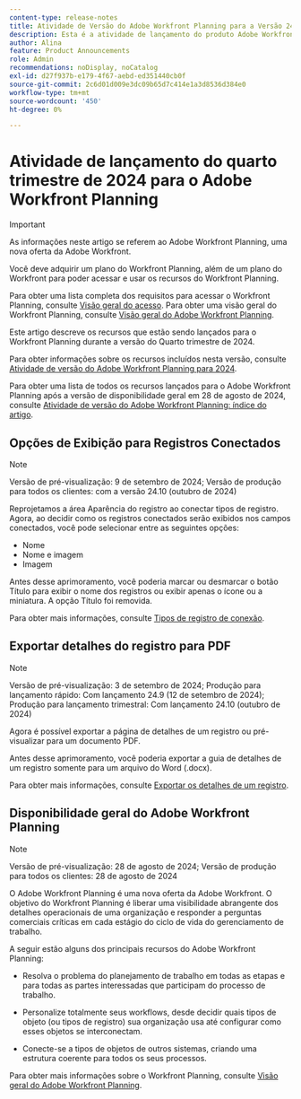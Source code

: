 ```yaml
---
content-type: release-notes
title: Atividade de Versão do Adobe Workfront Planning para a Versão 24.10
description: Esta é a atividade de lançamento do produto Adobe Workfront Planning para o Quarto Trimestre de 2024.
author: Alina
feature: Product Announcements
role: Admin
recommendations: noDisplay, noCatalog
exl-id: d27f937b-e179-4f67-aebd-ed351440cb0f
source-git-commit: 2c6d01d009e3dc09b65d7c414e1a3d8536d384e0
workflow-type: tm+mt
source-wordcount: '450'
ht-degree: 0%

---
```


# Atividade de lançamento do quarto trimestre de 2024 para o Adobe Workfront Planning

<!--remove this important intro after the 25.1 release-->

>[!IMPORTANT]
>
>As informações neste artigo se referem ao Adobe Workfront Planning, uma nova oferta da Adobe Workfront.
>
>Você deve adquirir um plano do Workfront Planning, além de um plano do Workfront para poder acessar e usar os recursos do Workfront Planning.
>
>Para obter uma lista completa dos requisitos para acessar o Workfront Planning, consulte [Visão geral do acesso](/help/quicksilver/planning/access/access-overview.md).
>Para obter uma visão geral do Workfront Planning, consulte [Visão geral do Adobe Workfront Planning](/help/quicksilver/planning/general/planning-overview.md).
>

Este artigo descreve os recursos que estão sendo lançados para o Workfront Planning durante a versão do Quarto trimestre de 2024.

Para obter informações sobre os recursos incluídos nesta versão, consulte [Atividade de versão do Adobe Workfront Planning para 2024](/help/quicksilver/planning/general/release-activity.md).


<!--keep the sentence below for all future quarterly release pages-->
<!--remove the general activity mention after fourth quarter 2024 is released-->

Para obter uma lista de todos os recursos lançados para o Adobe Workfront Planning após a versão de disponibilidade geral em 28 de agosto de 2024, consulte [Atividade de versão do Adobe Workfront Planning: índice do artigo](/help/quicksilver/product-announcements/product-releases/planning-release-activity/planning-release-activity-article-index.md).

## Opções de Exibição para Registros Conectados

>[!NOTE]
>
>Versão de pré-visualização: 9 de setembro de 2024; Versão de produção para todos os clientes: com a versão 24.10 (outubro de 2024)

Reprojetamos a área Aparência do registro ao conectar tipos de registro. Agora, ao decidir como os registros conectados serão exibidos nos campos conectados, você pode selecionar entre as seguintes opções:

* Nome
* Nome e imagem
* Imagem

Antes desse aprimoramento, você poderia marcar ou desmarcar o botão Título para exibir o nome dos registros ou exibir apenas o ícone ou a miniatura. A opção Título foi removida.

Para obter mais informações, consulte [Tipos de registro de conexão](/help/quicksilver/planning/architecture/connect-record-types.md).

## Exportar detalhes do registro para PDF

>[!NOTE]
>
>Versão de pré-visualização: 3 de setembro de 2024; Produção para lançamento rápido: Com lançamento 24.9 (12 de setembro de 2024); Produção para lançamento trimestral: Com lançamento 24.10 (outubro de 2024)

Agora é possível exportar a página de detalhes de um registro ou pré-visualizar para um documento PDF.

Antes desse aprimoramento, você poderia exportar a guia de detalhes de um registro somente para um arquivo do Word (.docx).

Para obter mais informações, consulte [Exportar os detalhes de um registro](/help/quicksilver/planning/records/export-the-record-page.md).

## Disponibilidade geral do Adobe Workfront Planning

>[!NOTE]
>
>Versão de pré-visualização: 28 de agosto de 2024; Versão de produção para todos os clientes: 28 de agosto de 2024

O Adobe Workfront Planning é uma nova oferta da Adobe Workfront. O objetivo do Workfront Planning é liberar uma visibilidade abrangente dos detalhes operacionais de uma organização e responder a perguntas comerciais críticas em cada estágio do ciclo de vida do gerenciamento de trabalho.

A seguir estão alguns dos principais recursos do Adobe Workfront Planning:

* Resolva o problema do planejamento de trabalho em todas as etapas e para todas as partes interessadas que participam do processo de trabalho.

* Personalize totalmente seus workflows, desde decidir quais tipos de objeto (ou tipos de registro) sua organização usa até configurar como esses objetos se interconectam.

* Conecte-se a tipos de objetos de outros sistemas, criando uma estrutura coerente para todos os seus processos.

Para obter mais informações sobre o Workfront Planning, consulte [Visão geral do Adobe Workfront Planning](/help/quicksilver/planning/general/planning-overview.md).
